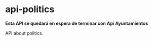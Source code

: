 # api-politics
**Esta API se quedará en espera de terminar con Api Ayuntamientos**

API about politics.
